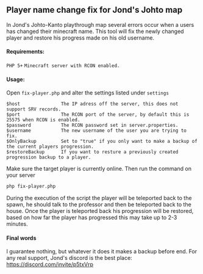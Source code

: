 ## **Player name change fix for Jond's Johto map**

In Jond's Johto-Kanto playthrough map several errors occur when a users has changed their minecraft name.
This tool will fix the newly changed player and restore his progress made on his old username.

 

#### Requirements:
`PHP 5+` `Minecraft server with RCON enabled.`



#### **Usage:**
Open `fix-player.php` and alter the settings listed under `settings`
```text
$host               The IP adress off the server, this does not support SRV records.
$port               The RCON port of the server, by default this is 25575 when RCON is enabled.
$password           The RCON password set in server.properties.
$username           The new username of the user you are trying to fix.
$OnlyBackup         Set to "true" if you only want to make a backup of the current players progression.
$restoreBackup      If you want to resture a previously created progression backup to a player.
```

Make sure the target player is currently online. Then run the command on your server
```bash 
php fix-player.php
```

During the execution of the script the player will be teleported back to the spawn, he should talk to the professor and then be teleported back to the house.
Once the player is teleported back his progression will be restored, based on how far the player has progressed this may take up to 2-3 minutes.


#### Final words
I guarantee nothing, but whatever it does it makes a backup before end.
For any real support, Jond's discord is the best place: https://discord.com/invite/p5txVrp
